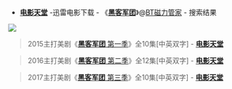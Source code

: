 - [**电影天堂**](https://www.dy2018.com/) -迅雷电影下载 - 《[**黑客军团**](https://www.dy2018.com/e/search/result/searchid-99366.html)》@[BT磁力管家](https://66cili.xyz/search-%E9%BB%91%E5%AE%A2%E5%86%9B%E5%9B%A2-0-0-1.html)  - 搜索结果 
<img src="https://camo.githubusercontent.com/d40e4f98797b9286c937ded09e2b0db5116d7133/687474703a2f2f696d672e6469616e6e616f312e636f6d2f642f66696c652f702f323031362d30382d32352f34323936663330656662333735616434356638623563373532623439653463362e6a7067"/>

> 2015主打美剧《[**黑客军团** 第一季](https://www.dy2018.com/i/95092.html)》全10集[中英双字] - [**电影天堂**](https://www.dy2018.com/)

> 2016主打美剧《[**黑客军团** 第二季](https://www.dy2018.com/i/97185.html)》全12集[中英双字] - [**电影天堂**](https://www.dy2018.com/)

> 2017主打美剧《[**黑客军团** 第三季](https://www.dy2018.com/i/98523.html)》全10集[中英双字] - [**电影天堂**](https://www.dy2018.com/)


